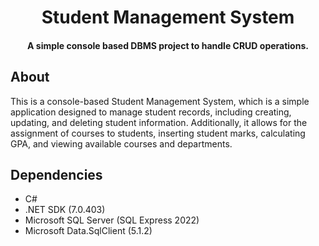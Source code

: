 <h1 align="center">Student Management System</h1>
<h4 align="center">A simple console based DBMS project to handle <strong>CRUD</strong> operations.</h4>


## About

This is a console-based Student Management System, which is a simple application designed to manage student records, including creating, updating, and deleting student information. Additionally, it allows for the assignment of courses to students, inserting student marks, calculating GPA, and viewing available courses and departments.

## Dependencies

- C#
- .NET SDK (7.0.403)
- Microsoft SQL Server (SQL Express 2022)
- Microsoft Data.SqlClient (5.1.2)


